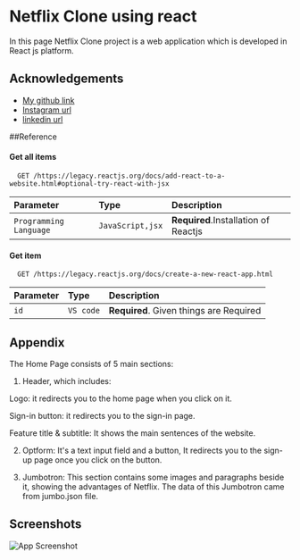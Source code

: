 
# Netflix Clone using react

In this page Netflix Clone project is a web application which is developed in React js platform.


## Acknowledgements

 - [My github link](https://github.com/r0hitsr)
 - [Instagram url](https://www.instagram.com/ig.rohitsharma)
 - [linkedin url](https://www.linkedin.com/in/rohit-sharma-783473235)


##Reference

#### Get all items

```http
  GET /https://legacy.reactjs.org/docs/add-react-to-a-website.html#optional-try-react-with-jsx
```

| Parameter | Type     | Description                |
| :-------- | :------- | :------------------------- |
| `Programming Language` | `JavaScript,jsx` | **Required**.Installation of Reactjs |

#### Get item

```http
  GET /https://legacy.reactjs.org/docs/create-a-new-react-app.html
```

| Parameter | Type     | Description                       |
| :-------- | :------- | :-------------------------------- |
| `id`      | `VS code` | **Required**. Given things are Required |




## Appendix

The Home Page consists of 5 main sections:

1) Header, which includes:

Logo: it redirects you to the home page when you click on it.

Sign-in button: it redirects you to the sign-in page.

Feature title & subtitle: It shows the main sentences of the website.

2) Optform: It's a text input field and a button, It redirects you to the sign-up page once you click on the button.

3) Jumbotron: This section contains some images and paragraphs beside it, showing the advantages of Netflix. The data of this Jumbotron came from jumbo.json file.

 

## Screenshots

![App Screenshot](/public/images/readme/14.jpg)
